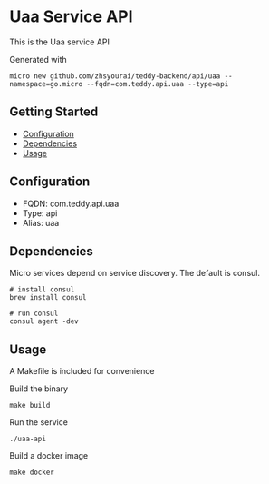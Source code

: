 # Uaa Service API

This is the Uaa service API

Generated with

```
micro new github.com/zhsyourai/teddy-backend/api/uaa --namespace=go.micro --fqdn=com.teddy.api.uaa --type=api
```

## Getting Started

- [Configuration](#configuration)
- [Dependencies](#dependencies)
- [Usage](#usage)

## Configuration

- FQDN: com.teddy.api.uaa
- Type: api
- Alias: uaa

## Dependencies

Micro services depend on service discovery. The default is consul.

```
# install consul
brew install consul

# run consul
consul agent -dev
```

## Usage

A Makefile is included for convenience

Build the binary

```
make build
```

Run the service
```
./uaa-api
```

Build a docker image
```
make docker
```